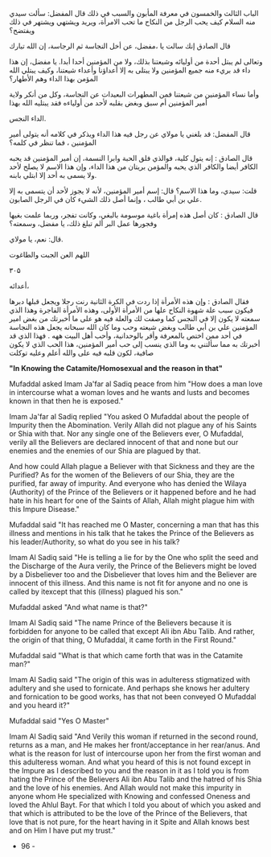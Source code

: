 الباب الثالث والخمسون في معرفة المأبون والسبب في ذلك قال المفضل: سألت سيدي منه السلام كيف يحب الرجل من النكاح ما تحب الامرأة، ويريد ويشتهي ويشتهر في ذلك ويفتضح؟ 

قال الصادق إنك سالت يا ،مفضل، عن أخل النجاسة ثم الرجاسة، إن الله تبارك 

وتعالى لم يبتل أحدة من أوليائه وشيعتنا بذلك، ولا من المؤمنين أحدا أبدا. يا مفضل، إن هذا داء قد بريء منه جميع المؤمنين ولا يبتلى به إلا أعداؤنا وأعداء شيعتنا، وكيف يبتلي الله المؤمن بهذا الداء وهم الأطهار؟ 

وأما نساء المؤمنين من شيعتنا فمن المطهرات البعيدات عن النجاسة، وكل من أنكر ولاية أمير المؤمنين أم سبق وبغض بقلبه لأحد من أولياءه فقد يبتليه الله بهذا 

الداء النجس. 

قال المفضل: قد بلغني يا مولاي عن رجل فيه هذا الداء ويذكر في كلامه أنه يتولى أمير المؤمنين ، فما تنظر في كلمه؟ 

قال الصادق : إنه يتول كلية، فوالذي فلق الحبة وابرا النسمة، إن أمير المؤمنين قد يحبه الكافر أيضا والكافر الذي يحبه والمؤمن بريتان من هذا الداء، وإن هذا الاسم لا يصلح لأحد ولا يسمى به أحد إلا ابتلي بابنه. 

قلت: سيدي، وما هذا الاسم؟ قال: إسم أمير المؤمنين، لأنه لا يجوز لأحد أن يتسمى به إلا علي بن أبي طالب ، وإنما أصل ذلك الشيء كان في الرجل الصابون. 

قال الصادق : كان أصل هذه إمرأة باغية موسومة بالبغي، وكانت تفجر، وربما علمت بغيها وفجورها عمل البر ألم تبلغ ذلك، يا مفضل، وسمعته؟ 

قال: نعم، يا مولاي. 

اللهم العن الجبت والطاغوت 

۳۰۵ 

أعدائه، 

فقال الصادق : وإن هذه الأمرأة إذا ردت في الكرة الثانية رنت رجلا ويجعل قبلها دبرها فيكون سبب علة شهوة النكاح علها من الأمرأة الأولى، وهذه الأمرأة الفاجرة وهذا الذي سمعته لا يكون إلا في النجس كما وصفت لك والعلة فيه هو على ما أخبرتك من بغض امير المؤمنين علي بن أبي طالب وبغض شيعته وحب وما كان الله سبحانه يجعل هذه النجاسة في أحد ممن اختص بالمعرفة وأقر بالوحدانية، وأحب أهل البيت ههه . فهذا الذي قد أخبرتك به مما سألتني به وما الذي ينسب إلى حب أمير المؤمنين، هذا الحب الذي لا يكون صافية، لكون قلبه فيه على والله أعلم وعليه توكلت

**"In Knowing the Catamite/Homosexual and the reason in that"**

Mufaddal asked Imam Ja'far al Sadiq peace from him "How does a man love in intercourse what a woman loves and he wants and lusts and becomes known in that then he is exposed."

Imam Ja'far al Sadiq replied "You asked O Mufaddal about the people of Impurity then the Abomination. Verily Allah did not plague any of his Saints or Shia with that. Nor any single one of the Believers ever, O Mufaddal, verily all the Believers are declared innocent of that and none but our enemies and the enemies of our Shia are plagued by that.

And how could Allah plague a Believer with that Sickness and they are the Purified? As for the women of the Believers of our Shia, they are the purified, far away of impurity. And everyone who has denied the Wilaya (Authority) of the Prince of the Believers or it happened before and he had hate in his heart for one of the Saints of Allah, Allah might plague him with this Impure Disease."

Mufaddal said "It has reached me O Master, concerning a man that has this illness and mentions in his talk that he takes the Prince of the Believers as his leader/Authority, so what do you see in his talk?

Imam Al Sadiq said "He is telling a lie for by the One who split the seed and the Discharge of the Aura verily, the Prince of the Believers might be loved by a Disbeliever too and the Disbeliever that loves him and the Believer are innocent of this illness. And this name is not fit for anyone and no one is called by itexcept that this (illness) plagued his son."

Mufaddal asked "And what name is that?"

Imam Al Sadiq said "The name Prince of the Believers because it is forbidden for anyone to be called that except Ali ibn Abu Talib. And rather, the origin of that thing, O Mufaddal, it came forth in the First Round."

Mufaddal said "What is that which came forth that was in the Catamite man?"

Imam Al Sadiq said "The origin of this was in adulteress stigmatized with adultery and she used to fornicate. And perhaps she knows her adultery and fornication to be good works, has that not been conveyed O Mufaddal and you heard it?"

Mufaddal said "Yes O Master"

Imam Al Sadiq said "And Verily this woman if returned in the second round, returns as a man, and He makes her front/acceptance in her rear/anus. And what is the reason for lust of intercourse upon her from the first woman and this adulteress woman. And what you heard of this is not found except in the Impure as I described to you and the reason in it as I told you is from hating the Prince of the Believers Ali ibn Abu Talib and the hatred of his Shia and the love of his enemies. And Allah would not make this impurity in anyone whom He specialized with Knowing and confessed Oneness and loved the Ahlul Bayt. For that which I told you about of which you asked and that which is attributed to be the love of the Prince of the Believers, that love that is not pure, for the heart having in it Spite and Allah knows best and on Him I have put my trust."

- 96 -